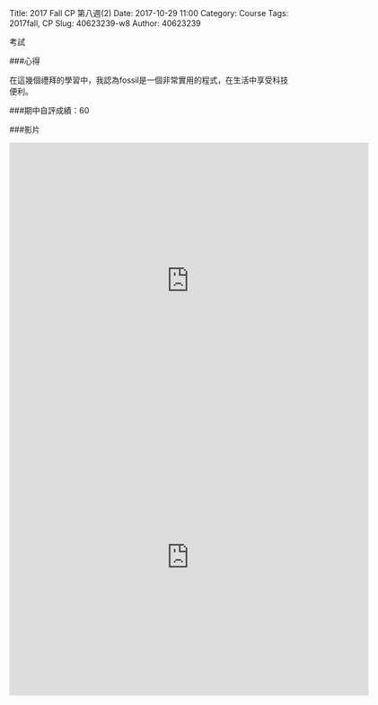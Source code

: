 Title: 2017 Fall CP 第八週(2)
Date: 2017-10-29 11:00
Category: Course
Tags: 2017fall, CP
Slug: 40623239-w8
Author: 40623239

考試

<!-- PELICAN_END_SUMMARY -->


###心得

在這幾個禮拜的學習中，我認為fossil是一個非常實用的程式，在生活中享受科技便利。

###期中自評成績：60

###影片

<iframe src="https://player.vimeo.com/video/241390884" width="640" height="492" frameborder="0" webkitallowfullscreen mozallowfullscreen allowfullscreen></iframe>


<iframe src="https://player.vimeo.com/video/241390583" width="640" height="492" frameborder="0" webkitallowfullscreen mozallowfullscreen allowfullscreen></iframe>